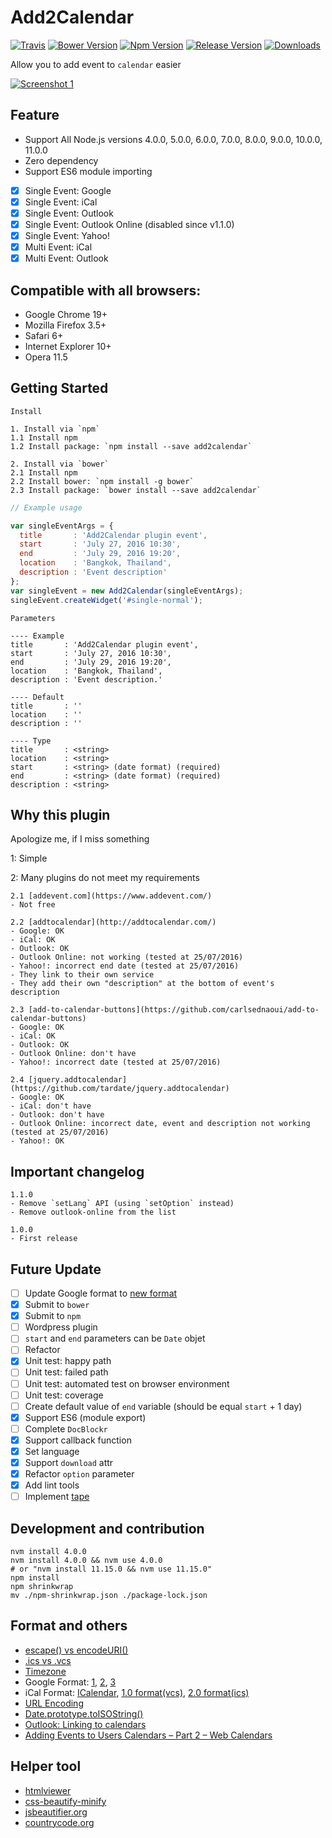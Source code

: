 # Add2Calendar
[![Travis](https://img.shields.io/travis/jojoee/add2calendar.svg)](https://travis-ci.org/jojoee/add2calendar)
[![Bower Version](https://img.shields.io/bower/v/add2calendar.svg)](https://bower.io/search/?q=add2calendar)
[![Npm Version](https://img.shields.io/npm/v/add2calendar.svg)](https://www.npmjs.com/package/add2calendar)
[![Release Version](https://img.shields.io/github/release/jojoee/add2calendar.svg)](https://github.com/jojoee/add2calendar/releases)
[![Downloads](https://img.shields.io/npm/dt/add2calendar.svg)](https://github.com/jojoee/add2calendar/archive/master.zip)

Allow you to add event to `calendar` easier

[![Screenshot 1](https://raw.githubusercontent.com/jojoee/add2calendar/master/screenshot/screenshot1.gif "Screenshot 1")](http://jojoee.github.io/add2calendar/)

## Feature
- Support All Node.js versions 4.0.0, 5.0.0, 6.0.0, 7.0.0, 8.0.0, 9.0.0, 10.0.0, 11.0.0
- Zero dependency
- Support ES6 module importing
- [x] Single Event: Google
- [x] Single Event: iCal
- [x] Single Event: Outlook
- [x] Single Event: Outlook Online (disabled since v1.1.0)
- [x] Single Event: Yahoo!
- [x] Multi Event: iCal
- [x] Multi Event: Outlook

## Compatible with all browsers:
- Google Chrome 19+
- Mozilla Firefox 3.5+
- Safari 6+
- Internet Explorer 10+
- Opera 11.5

## Getting Started
```
Install

1. Install via `npm`
1.1 Install npm
1.2 Install package: `npm install --save add2calendar`

2. Install via `bower`
2.1 Install npm
2.2 Install bower: `npm install -g bower`
2.3 Install package: `bower install --save add2calendar`
```

```javascript
// Example usage

var singleEventArgs = {
  title       : 'Add2Calendar plugin event',
  start       : 'July 27, 2016 10:30',
  end         : 'July 29, 2016 19:20',
  location    : 'Bangkok, Thailand',
  description : 'Event description'
};
var singleEvent = new Add2Calendar(singleEventArgs);
singleEvent.createWidget('#single-normal');
```

```
Parameters

---- Example
title       : 'Add2Calendar plugin event',
start       : 'July 27, 2016 10:30',
end         : 'July 29, 2016 19:20',
location    : 'Bangkok, Thailand',
description : 'Event description.'

---- Default
title       : ''
location    : ''
description : ''

---- Type
title       : <string>
location    : <string>
start       : <string> (date format) (required)
end         : <string> (date format) (required)
description : <string>
```

## Why this plugin
Apologize me, if I miss something

1: Simple

2: Many plugins do not meet my requirements
```
2.1 [addevent.com](https://www.addevent.com/)
- Not free

2.2 [addtocalendar](http://addtocalendar.com/)
- Google: OK
- iCal: OK
- Outlook: OK
- Outlook Online: not working (tested at 25/07/2016)
- Yahoo!: incorrect end date (tested at 25/07/2016)
- They link to their own service
- They add their own "description" at the bottom of event's description

2.3 [add-to-calendar-buttons](https://github.com/carlsednaoui/add-to-calendar-buttons)
- Google: OK
- iCal: OK
- Outlook: OK
- Outlook Online: don't have
- Yahoo!: incorrect date (tested at 25/07/2016)

2.4 [jquery.addtocalendar](https://github.com/tardate/jquery.addtocalendar)
- Google: OK
- iCal: don't have
- Outlook: don't have
- Outlook Online: incorrect date, event and description not working (tested at 25/07/2016)
- Yahoo!: OK
```

## Important changelog
```
1.1.0
- Remove `setLang` API (using `setOption` instead)
- Remove outlook-online from the list

1.0.0
- First release
```

## Future Update
- [ ] Update Google format to [new format](https://developers.google.com/google-apps/calendar/gadgets/event/)
- [x] Submit to `bower`
- [x] Submit to `npm`
- [ ] Wordpress plugin
- [ ] `start` and `end` parameters can be `Date` objet
- [ ] Refactor
- [x] Unit test: happy path
- [ ] Unit test: failed path
- [ ] Unit test: automated test on browser environment
- [ ] Unit test: coverage
- [ ] Create default value of `end` variable (should be equal `start` + 1 day)
- [x] Support ES6 (module export)
- [ ] Complete `DocBlockr`
- [x] Support callback function
- [x] Set language
- [x] Support `download` attr
- [x] Refactor `option` parameter
- [x] Add lint tools
- [ ] Implement [tape](https://github.com/substack/tape)

## Development and contribution

```
nvm install 4.0.0
nvm install 4.0.0 && nvm use 4.0.0
# or "nvm install 11.15.0 && nvm use 11.15.0"
npm install
npm shrinkwrap
mv ./npm-shrinkwrap.json ./package-lock.json
```

## Format and others
- [escape() vs encodeURI()](http://stackoverflow.com/questions/75980/when-are-you-supposed-to-use-escape-instead-of-encodeuri-encodeuricomponent)
- [.ics vs .vcs](http://stackoverflow.com/questions/1310420/difference-between-icalendar-ics-and-the-vcalendar-vcs)
- [Timezone](https://en.wikipedia.org/wiki/List_of_tz_database_time_zones)
- Google Format: [1](https://productforums.google.com/forum/#!topic/calendar/HwpEpEjp1Hc), [2](https://productforums.google.com/forum/#!topic/calendar/Ovj6BNTQNL0), [3](http://useroffline.blogspot.com/2009/06/making-google-calendar-link.html)
- iCal Format: [ICalendar](https://en.wikipedia.org/wiki/ICalendar), [1.0 format(vcs)](http://support.microsoft.com/kb/287625), [2.0 format(ics)](http://support.microsoft.com/kb/307313)
- [URL Encoding](http://www.w3schools.com/tags/ref_urlencode.asp)
- [Date.prototype.toISOString()](https://developer.mozilla.org/en/docs/Web/JavaScript/Reference/Global_Objects/Date/toISOString)
- [Outlook: Linking to calendars](https://msdn.microsoft.com/en-us/library/hh846807.aspx)
- [Adding Events to Users Calendars – Part 2 – Web Calendars](https://richmarr.wordpress.com/2008/01/07/adding-events-to-users-calendars-part-2-web-calendars/)

## Helper tool
- [htmlviewer](http://codebeautify.org/htmlviewer/)
- [css-beautify-minify](http://codebeautify.org/css-beautify-minify)
- [jsbeautifier.org](http://jsbeautifier.org/)
- [countrycode.org](https://countrycode.org/)
